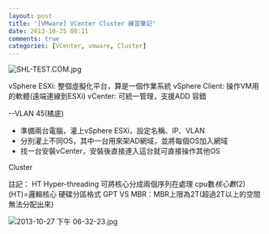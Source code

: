 ```yaml
---
layout: post
title: '[VMware] VCenter Cluster 練習筆記'
date: 2013-10-25 08:11
comments: true
categories: [VCenter, vmware, Cluster]
---
```



![SHL-TEST.COM.jpg](http://user-image.logdown.io/user/2740/blog/2734/post/154247/91YcA52rS8Owm0IT1612_SHL-TEST.COM.jpg)


vSphere ESXi: 整個虛擬化平台，算是一個作業系統
vSphere Client: 操作VM用的軟體(遠端連線到ESXi)
vCenter: 可統一管理，支援ADD 容錯


--VLAN 45(橘底)
- 準備兩台電腦，灌上vSphere ESXi，設定名稱、IP、VLAN
- 分別灌上不同OS，其中一台用來架AD網域，並將每個OS加入網域
- 找一台安裝vCenter，安裝後直接連入這台就可直接操作其他OS




Cluster


註記：
HT Hyper-threading 可將核心分成兩個序列在處理 cpu數*核心數*(2)(HT)=邏輯核心
硬碟分區格式 GPT VS MBR：MBR上限為2T(超過2T以上的空間無法分配出來)


![2013-10-27 下午 06-32-23.jpg](http://user-image.logdown.io/user/2740/blog/2734/post/154247/MiZIdkkTlW47nQrleONw_2013-10-27%20%E4%B8%8B%E5%8D%88%2006-32-23.jpg)

